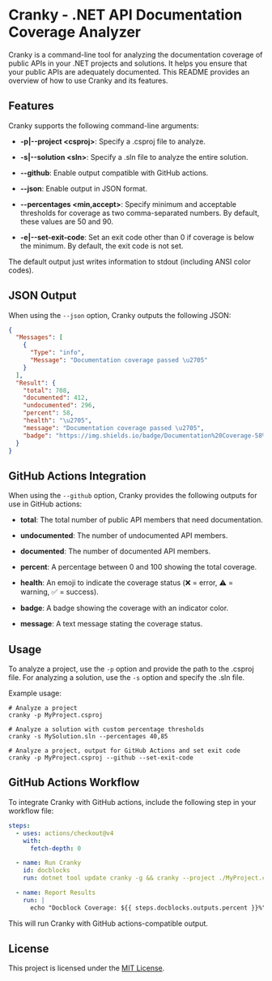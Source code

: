 # Cranky - .NET API Documentation Coverage Analyzer

Cranky is a command-line tool for analyzing the documentation coverage of public APIs in your .NET projects and solutions. It helps you ensure that your public APIs are adequately documented. This README provides an overview of how to use Cranky and its features.

## Features

Cranky supports the following command-line arguments:

- **-p|--project \<csproj>**: Specify a .csproj file to analyze.

- **-s|--solution \<sln>**: Specify a .sln file to analyze the entire solution.

- **--github**: Enable output compatible with GitHub actions.

- **--json**: Enable output in JSON format.

- **--percentages \<min,accept>**: Specify minimum and acceptable thresholds for coverage as two comma-separated numbers. By default, these values are 50 and 90.

- **-e|--set-exit-code**: Set an exit code other than 0 if coverage is below the minimum. By default, the exit code is not set.

The default output just writes information to stdout (including ANSI color codes).

## JSON Output

When using the `--json` option, Cranky outputs the following JSON:

```json
{
  "Messages": [
    {
      "Type": "info",
      "Message": "Documentation coverage passed \u2705"
    }
  ],
  "Result": {
    "total": 708,
    "documented": 412,
    "undocumented": 296,
    "percent": 58,
    "health": "\u2705",
    "message": "Documentation coverage passed \u2705",
    "badge": "https://img.shields.io/badge/Documentation%20Coverage-58%25-brightgreen"
  }
}
```

## GitHub Actions Integration

When using the `--github` option, Cranky provides the following outputs for use in GitHub actions:

- **total**: The total number of public API members that need documentation.

- **undocumented**: The number of undocumented API members.

- **documented**: The number of documented API members.

- **percent**: A percentage between 0 and 100 showing the total coverage.

- **health**: An emoji to indicate the coverage status (❌ = error, ⚠️ = warning, ✅ = success).

- **badge**: A badge showing the coverage with an indicator color.

- **message**: A text message stating the coverage status.

## Usage

To analyze a project, use the `-p` option and provide the path to the .csproj file. For analyzing a solution, use the `-s` option and specify the .sln file.

Example usage:

```shell
# Analyze a project
cranky -p MyProject.csproj

# Analyze a solution with custom percentage thresholds
cranky -s MySolution.sln --percentages 40,85

# Analyze a project, output for GitHub Actions and set exit code
cranky -p MyProject.csproj --github --set-exit-code
```

## GitHub Actions Workflow

To integrate Cranky with GitHub actions, include the following step in your workflow file:

```yaml
steps:
  - uses: actions/checkout@v4
    with:
      fetch-depth: 0

  - name: Run Cranky
    id: docblocks
    run: dotnet tool update cranky -g && cranky --project ./MyProject.csproj --github --set-exit-code --percentages 0,50

  - name: Report Results
    run: |
      echo "Docblock Coverage: ${{ steps.docblocks.outputs.percent }}%"
```

This will run Cranky with GitHub actions-compatible output.

## License

This project is licensed under the [MIT License](./LICENSE).
